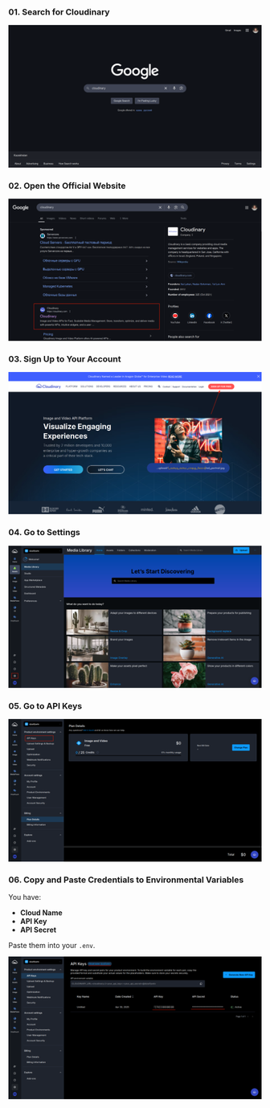 ### 01. Search for Cloudinary

![Search for Create Google Recaptcha](./screenshots/01_search_cloudinary.png)

### 02. Open the Official Website

![Open the Official Website](./screenshots/02_cloudinary_website.png)

### 03. Sign Up to Your Account

![Sign Up to Your Account](./screenshots/03_cloudinary_signup.png)

### 04. Go to Settings

![Go to Settings](./screenshots/04_cloudinary_settings.png)

### 05. Go to API Keys

![Go to API Keys](./screenshots/05_cloudinary_api_keys.png)

### 06. Copy and Paste Credentials to Environmental Variables
You have:
- **Cloud Name**
- **API Key**
- **API Secret**

Paste them into your `.env`.

![Copy and Paste Credentials to Environmental Variables](./screenshots/06_cloudinary_credentials.png)
